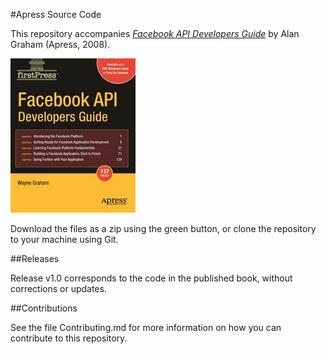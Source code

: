 #Apress Source Code

This repository accompanies [*Facebook API Developers Guide*](http://www.apress.com/9781430209690) by Alan Graham (Apress, 2008).

![Cover image](9781430209690.jpg)

Download the files as a zip using the green button, or clone the repository to your machine using Git.

##Releases

Release v1.0 corresponds to the code in the published book, without corrections or updates.

##Contributions

See the file Contributing.md for more information on how you can contribute to this repository.
